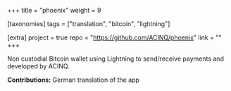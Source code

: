 +++
title = "phoenix"
weight = 9

[taxonomies]
tags = ["translation", "bitcoin", "lightning"]

[extra]
project = true
repo = "https://github.com/ACINQ/phoenix"
link = ""
+++

Non custodial Bitcoin wallet using Lightning to send/receive payments and developed by ACINQ.

**Contributions:** German translation of the app

<!-- more -->
<br>